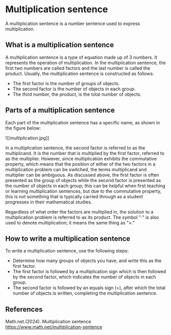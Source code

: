 # Multiplication sentence

A multiplication sentence is a number sentence used to express multiplication.

## What is a multiplication sentence

A multiplication sentence is a type of equation made up of 3 numbers. It represents the operation of multiplication. In the multiplication sentence, the first two numbers are called factors and the last number is called the product. Usually, the multiplication sentence is constructed as follows:

  - The first factor is the number of groups of objects.
  - The second factor is the number of objects in each group.
  - The third number, the product, is the total number of objects.

## Parts of a multiplication sentence

Each part of the multiplication sentence has a specific name, as shown in the figure below:

![[multiplication.jpg]]

In a multiplication sentence, the second factor is referred to as the multiplicand. It is the number that is multiplied by the first factor, referred to as the multiplier. However, since multiplication exhibits the commutative property, which means that the position of either of the two factors in a multiplication problem can be switched, the terms multiplicand and multiplier can be ambiguous. As discussed above, the first factor is often presented as the group of objects while the second factor is presented as the number of objects in each group; this can be helpful when first teaching or learning multiplication sentences, but due to the commutative property, this is not something that is typically carried through as a student progresses in their mathematical studies.

Regardless of what order the factors are multiplied in, the solution to a multiplication problem is referred to as its product. The symbol "·" is also used to denote multiplication; it means the same thing as "×."

## How to write a multiplication sentence

To write a multiplication sentence, use the following steps:

  - Determine how many groups of objects you have, and write this as the first factor.
  - The first factor is followed by a multiplication sign which is then followed by the second factor, which indicates the number of objects in each group.
  - The second factor is followed by an equals sign (=), after which the total number of objects is written, completing the multiplication sentence.

## References

Math.net.(2024). Multiplication sentence
  https://www.math.net/multiplication-sentence
